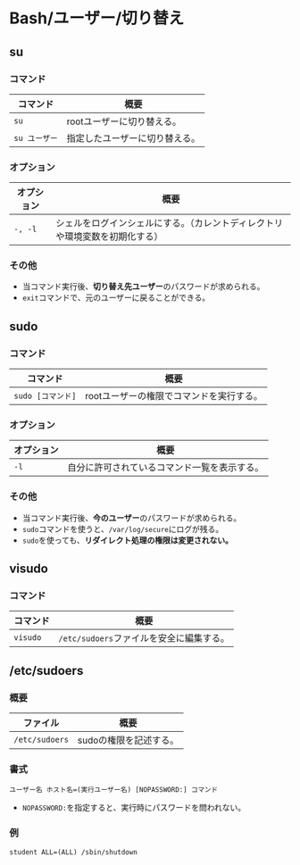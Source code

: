 # Bash/ユーザー/切り替え

## su

### コマンド

| コマンド      | 概要                           |
| ------------- | ------------------------------ |
| `su`          | rootユーザーに切り替える。     |
| `su ユーザー` | 指定したユーザーに切り替える。 |

### オプション

| オプション | 概要                                                         |
| ---------- | ------------------------------------------------------------ |
| `-, -l`    | シェルをログインシェルにする。（カレントディレクトリや環境変数を初期化する） |

### その他

- 当コマンド実行後、**切り替え先ユーザー**のパスワードが求められる。
- `exit`コマンドで、元のユーザーに戻ることができる。

## sudo

### コマンド

| コマンド          | 概要                                     |
| ----------------- | ---------------------------------------- |
| `sudo [コマンド]` | rootユーザーの権限でコマンドを実行する。 |

### オプション

| オプション | 概要                                         |
| ---------- | -------------------------------------------- |
| `-l`       | 自分に許可されているコマンド一覧を表示する。 |

### その他

- 当コマンド実行後、**今のユーザー**のパスワードが求められる。
- `sudo`コマンドを使うと、`/var/log/secure`にログが残る。
- `sudo`を使っても、**リダイレクト処理の権限は変更されない。**

## visudo

### コマンド

| コマンド | 概要                                     |
| -------- | ---------------------------------------- |
| `visudo` | `/etc/sudoers`ファイルを安全に編集する。 |

## /etc/sudoers

### 概要

| ファイル       | 概要                   |
| -------------- | ---------------------- |
| `/etc/sudoers` | sudoの権限を記述する。 |

### 書式

```text
ユーザー名 ホスト名=(実行ユーザー名) [NOPASSWORD:] コマンド
```

- `NOPASSWORD:`を指定すると、実行時にパスワードを問われない。

### 例

```text
student ALL=(ALL) /sbin/shutdown
```
